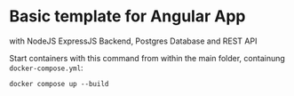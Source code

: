 # Basic template for Angular App 
with NodeJS ExpressJS Backend, Postgres Database and REST API

Start containers with this command from within the main folder, containung `docker-compose.yml`:

```docker compose up --build```
